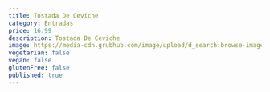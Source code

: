 ```yaml
---
title: Tostada De Ceviche
category: Entradas
price: 16.99
description: Tostada De Ceviche
image: https://media-cdn.grubhub.com/image/upload/d_search:browse-images:default.jpg/w_115,q_auto:low,fl_lossy,dpr_2.0,c_fill,f_auto,h_115/mxjtf7h0vnwi7depx3it
vegetarian: false
vegan: false
glutenFree: false
published: true
---
```

